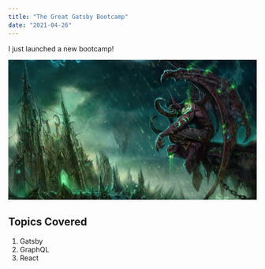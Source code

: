```yaml
---
title: "The Great Gatsby Bootcamp"
date: "2021-04-26"
---
```


I just launched a new bootcamp!

![illidan](./illidan.jpeg)

## Topics Covered

1. Gatsby
2. GraphQL
3. React